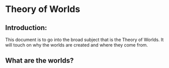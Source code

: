# Theory of Worlds

## Introduction:
This document is to go into the broad subject that is the Theory of Worlds. It will touch on why the worlds are created and where they come from.

## What are the worlds? 